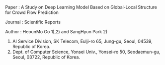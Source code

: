 Paper : A Study on Deep Learning Model Based on Global-Local Structure for Crowd Flow Prediction

Journal : Scientific Reports

Author : HeounMo Go 1),2) and SangHyun Park 2)
  1) AI Service Division, SK Telecom, Eulji-ro 65, Jung-gu, Seoul, 04539, Republic of Korea.
  2) Dept. of Computer Science, Yonsei Univ., Yonsei-ro 50, Seodaemun-gu, Seoul, 03722, Republic of Korea.

